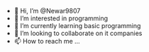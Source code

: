 - 👋 Hi, I’m @Newar9807
- 👀 I’m interested in programming
- 🌱 I’m currently learning basic programming
- 💞️ I’m looking to collaborate on it companies
- 📫 How to reach me ...

<!---
Newar9807/Newar9807 is a ✨ special ✨ repository because its `README.md` (this file) appears on your GitHub profile.
You can click the Preview link to take a look at your changes.
--->
